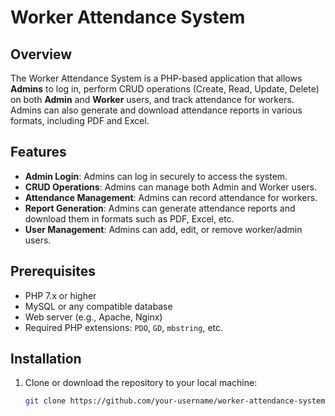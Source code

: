 # Worker Attendance System

## Overview

The Worker Attendance System is a PHP-based application that allows **Admins** to log in, perform CRUD operations (Create, Read, Update, Delete) on both **Admin** and **Worker** users, and track attendance for workers. Admins can also generate and download attendance reports in various formats, including PDF and Excel.

## Features

- **Admin Login**: Admins can log in securely to access the system.
- **CRUD Operations**: Admins can manage both Admin and Worker users.
- **Attendance Management**: Admins can record attendance for workers.
- **Report Generation**: Admins can generate attendance reports and download them in formats such as PDF, Excel, etc.
- **User Management**: Admins can add, edit, or remove worker/admin users.

## Prerequisites

- PHP 7.x or higher
- MySQL or any compatible database
- Web server (e.g., Apache, Nginx)
- Required PHP extensions: `PDO`, `GD`, `mbstring`, etc.

## Installation

1. Clone or download the repository to your local machine:
   ```bash
   git clone https://github.com/your-username/worker-attendance-system.git
